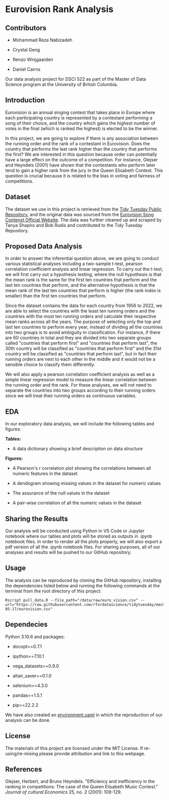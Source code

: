 # Eurovision Rank Analysis

## Contributors

-   Mohammad Reza Nabizadeh

-   Crystal Geng

-   Renzo Winjgaarden

-   Daniel Cairns

Our data analysis project for DSCI 522 as part of the Master of Data Science program at the University of British Columbia.

## Introduction

Eurovision is an annual singing contest that takes place in Europe where each participating country is represented by a contestant performing a song of their choice, and the country which gains the highest number of votes in the final (which is ranked the highest) is elected to be the winner.

In this project, we are going to explore if there is any association between the running order and the rank of a contestant in Eurovision. Does the country that performs the last rank higher than the country that performs the first? We are interested in this question because order can potentially have a large effect on the outcome of a competition. For instance, Glejser and Heyndels (2001) have shown that the contestants who perform later tend to gain a higher rank from the jury in the Queen Elisabeth Contest. This question is crucial because it is related to the bias in voting and fairness of competitions.

## Dataset 

The dataset we use in this project is retrieved from the [Tidy Tuesday Public Repository](https://github.com/rfordatascience/tidytuesday/tree/master/data/2022/2022-05-17), and the original data was sourced from the [Eurovision Song Contenst Official Website](https://eurovision.tv/). The data was further cleaned up and scraped by Tanya Shapiro and Bob Rudis and contributed to the Tidy Tuesday Repository.

## Proposed Data Analysis

In order to answer the inferential question above, we are going to conduct various statistical analyses including a two-sample t-test, pearson correlation coefficient analysis and linear regression. To carry out the t-test, we will first carry out a hypothesis testing, where the null hypothesis is that the mean rank is the same for the first ten countries that perform and the last ten countries that perform, and the alternative hypothesis is that the mean rank of the last ten countries that perform is higher (the rank index is smaller) than the first ten countries that perform.

Since the dataset contains the data for each country from 1956 to 2022, we are able to select the countries with the least ten running orders and the countries with the most ten running orders and calculate their respective mean ranks across all the years. The purpose of selecting only the top and last ten countries to perform every year, instead of dividing all the countries into two groups is to avoid ambiguity in classification. For instance, if there are 60 countries in total and they are divided into two separate groups called "countries that perform first" and "countries that perform last", the 30th country will be classified as "countries that perform first" and the 31st country will be classified as "countries that perform last", but in fact their running orders are next to each other in the middle and it would not be a sensible choice to classify them differently.

We will also apply a pearson correlation coefficient analysis as well as a simple linear regression model to measure the linear correlation between the running order and the rank. For these analyses, we will not need to separate the countries into two groups according to their running orders since we will treat their running orders as continuous variables.

## EDA

In our exploratory data analysis, we will include the following tables and figures:

**Tables:**

-   A data dictionary showing a brief description on data structure

**Figures:**

-   A Pearson's r correlation plot showing the correlations between all numeric features in the dataset

-   A dendogram showing missing values in the dataset for numeric values

-   The assurance of the null values in the dataset

-   A pair-wise correlation of all the numeric values in the dataset

## Sharing the Results 

Our analysis will be conducted using Python in VS Code or Jupyter notebook where our tables and plots will be stored as outputs in .ipynb notebook files. In order to render all the plots properly, we will also export a pdf version of all the .ipynb notebook files. For sharing purposes, all of our analyses and results will be pushed to our GitHub repository.

## Usage

The analysis can be reproduced by cloning the GitHub repository, installing the dependencies listed below and running the following commands at the terminal from the root directory of this project:

    Rscript pull_data.R --file_path="/data/raw/euro_vision.csv" --url="https://raw.githubusercontent.com/rfordatascience/tidytuesday/master/data/2022/2022-05-17/eurovision.csv"

## Dependecies

Python 3.10.6 and packages:

-   docopt==0.7.1

-   ipython==7.10.1

-   vega_datasets==0.9.0

-   altair_saver==0.1.0

-   selenium==4.3.0

-   pandas==1.5.1

-   pip==22.2.2

We have also created an [environment.yaml](https://github.com/UBC-MDS/crdn/blob/main/environment.yaml) in which the reproduction of our analysis can be done.

## License

The materials of this project are licensed under the MIT License. If re-using/re-mixing please provide attribution and link to this webpage.

## References

Glejser, Herbert, and Bruno Heyndels. "Efficiency and inefficiency in the ranking in competitions: The case of the Queen Elisabeth Music Contest." *Journal of cultural Economics* 25, no. 2 (2001): 109-129.
